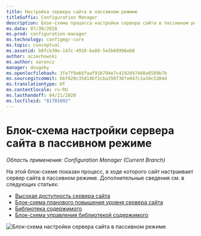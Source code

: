```yaml
---
title: Настройка сервера сайта в пассивном режиме
titleSuffix: Configuration Manager
description: Блок-схема процесса настройки сервера сайта в пассивном режиме в Configuration Manager.
ms.date: 07/30/2018
ms.prod: configuration-manager
ms.technology: configmgr-core
ms.topic: conceptual
ms.assetid: b0fcb30e-147c-4910-ba88-5e5b60996e60
author: aczechowski
ms.author: aaroncz
manager: dougeby
ms.openlocfilehash: 3fe7f9a66faaf91b794e7c4192d97468a6589b7b
ms.sourcegitcommit: bbf820c35414bf2cba356f30fe047c1a34c5384d
ms.translationtype: HT
ms.contentlocale: ru-RU
ms.lasthandoff: 04/21/2020
ms.locfileid: "81701092"
---
```

# <a name="flowchart---set-up-a-site-server-in-passive-mode"></a>Блок-схема настройки сервера сайта в пассивном режиме

*Область применения: Configuration Manager (Current Branch)*

На этой блок-схеме показан процесс, в ходе которого сайт настраивает сервер сайта в пассивном режиме. Дополнительные сведения см. в следующих статьях:  
- [Высокая доступность сервера сайта](site-server-high-availability.md)
- [Блок-схема планового повышения уровня сервера сайта](promote-site-server-flowchart.md)
- [Библиотека содержимого](../../../plan-design/hierarchy/the-content-library.md)
- [Блок-схема управления библиотекой содержимого](../../../plan-design/hierarchy/manage-content-library-flowchart.md)


![Блок-схема настройки сервера сайта в пассивном режиме](media/passive-site-server-setup.png)
